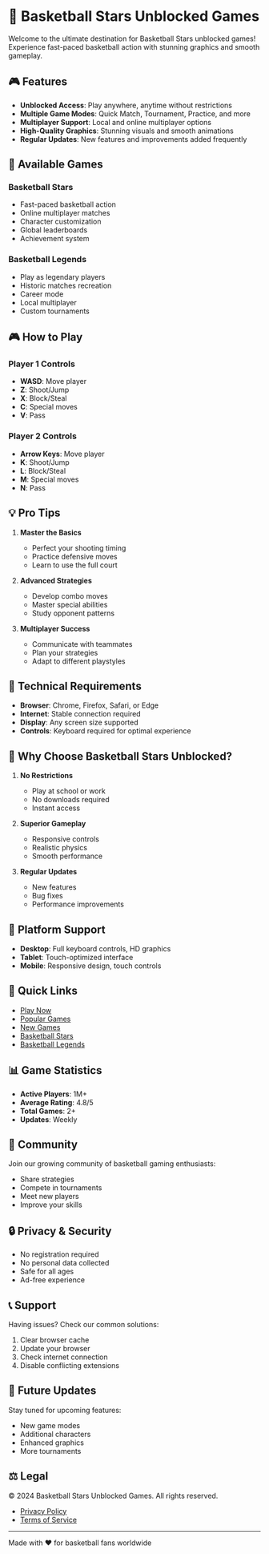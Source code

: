 # 🏀 Basketball Stars Unblocked Games

Welcome to the ultimate destination for Basketball Stars unblocked games! Experience fast-paced basketball action with stunning graphics and smooth gameplay.

## 🎮 Features

- **Unblocked Access**: Play anywhere, anytime without restrictions
- **Multiple Game Modes**: Quick Match, Tournament, Practice, and more
- **Multiplayer Support**: Local and online multiplayer options
- **High-Quality Graphics**: Stunning visuals and smooth animations
- **Regular Updates**: New features and improvements added frequently

## 🎯 Available Games

### Basketball Stars
- Fast-paced basketball action
- Online multiplayer matches
- Character customization
- Global leaderboards
- Achievement system

### Basketball Legends
- Play as legendary players
- Historic matches recreation
- Career mode
- Local multiplayer
- Custom tournaments

## 🎮 How to Play

### Player 1 Controls
- **WASD**: Move player
- **Z**: Shoot/Jump
- **X**: Block/Steal
- **C**: Special moves
- **V**: Pass

### Player 2 Controls
- **Arrow Keys**: Move player
- **K**: Shoot/Jump
- **L**: Block/Steal
- **M**: Special moves
- **N**: Pass

## 💡 Pro Tips

1. **Master the Basics**
   - Perfect your shooting timing
   - Practice defensive moves
   - Learn to use the full court

2. **Advanced Strategies**
   - Develop combo moves
   - Master special abilities
   - Study opponent patterns

3. **Multiplayer Success**
   - Communicate with teammates
   - Plan your strategies
   - Adapt to different playstyles

## 🔧 Technical Requirements

- **Browser**: Chrome, Firefox, Safari, or Edge
- **Internet**: Stable connection required
- **Display**: Any screen size supported
- **Controls**: Keyboard required for optimal experience

## 🌟 Why Choose Basketball Stars Unblocked?

1. **No Restrictions**
   - Play at school or work
   - No downloads required
   - Instant access

2. **Superior Gameplay**
   - Responsive controls
   - Realistic physics
   - Smooth performance

3. **Regular Updates**
   - New features
   - Bug fixes
   - Performance improvements

## 📱 Platform Support

- **Desktop**: Full keyboard controls, HD graphics
- **Tablet**: Touch-optimized interface
- **Mobile**: Responsive design, touch controls

## 🔗 Quick Links

- [Play Now](https://basketballstarsunblocked.org)
- [Popular Games](https://basketballstarsunblocked.org/popular)
- [New Games](https://basketballstarsunblocked.org/new)
- [Basketball Stars](https://basketballstarsunblocked.org/games/basketball-stars)
- [Basketball Legends](https://basketballstarsunblocked.org/games/basketball-legends)

## 📊 Game Statistics

- **Active Players**: 1M+
- **Average Rating**: 4.8/5
- **Total Games**: 2+
- **Updates**: Weekly

## 🤝 Community

Join our growing community of basketball gaming enthusiasts:
- Share strategies
- Compete in tournaments
- Meet new players
- Improve your skills

## 🔒 Privacy & Security

- No registration required
- No personal data collected
- Safe for all ages
- Ad-free experience

## 📞 Support

Having issues? Check our common solutions:
1. Clear browser cache
2. Update your browser
3. Check internet connection
4. Disable conflicting extensions

## 🚀 Future Updates

Stay tuned for upcoming features:
- New game modes
- Additional characters
- Enhanced graphics
- More tournaments

## ⚖️ Legal

© 2024 Basketball Stars Unblocked Games. All rights reserved.
- [Privacy Policy](https://basketballstarsunblocked.org/privacy)
- [Terms of Service](https://basketballstarsunblocked.org/terms)

---

Made with ❤️ for basketball fans worldwide

